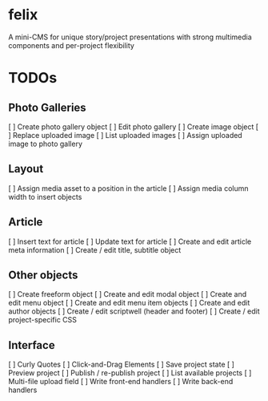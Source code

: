 # felix
A mini-CMS for unique story/project presentations with strong multimedia components and per-project flexibility

# TODOs
## Photo Galleries
[ ] Create photo gallery object
[ ] Edit photo gallery
[ ] Create image object
[ ] Replace uploaded image
[ ] List uploaded images
[ ] Assign uploaded image to photo gallery
## Layout
[ ] Assign media asset to a position in the article
[ ] Assign media column width to insert objects
## Article
[ ] Insert text for article
[ ] Update text for article
[ ] Create and edit article meta information
[ ] Create / edit title, subtitle object
## Other objects
[ ] Create freeform object
[ ] Create and edit modal object
[ ] Create and edit menu object
[ ] Create and edit menu item objects
[ ] Create and edit author objects
[ ] Create / edit scriptwell (header and footer)
[ ] Create / edit project-specific CSS
## Interface
[ ] Curly Quotes
[ ] Click-and-Drag Elements
[ ] Save project state
[ ] Preview project
[ ] Publish / re-publish project
[ ] List available projects
[ ] Multi-file upload field
[ ] Write front-end handlers
[ ] Write back-end handlers
